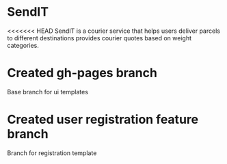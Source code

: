 # SendIT
<<<<<<< HEAD
SendIT is a courier service that helps users deliver parcels to different destinations provides courier quotes based on weight categories.
# Created gh-pages branch
Base branch for ui templates
# Created user registration feature branch
Branch for registration template

